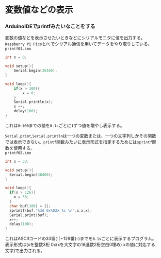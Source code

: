 # 変数値などの表示

### ArduinoIDEでprintfみたいなことをする  
変数の値などを表示させたいときなどにシリアルモニタに値を出力する。`Raspberry Pi Pico`と`PC`でシリアル通信を用いてデータをやり取りしている。  
`printf01.ino`  
```c
int x = 0;

void setup(){
    Serial.begin(38400);
}

void loop(){
    if(x > 100){
        x = 0;
    }
    Serial.println(x);
    x ++;
    delay(100);
}
```  
これは`0~100`までの値を`0.1s`ごとに`1`ずつ値を増やし表示する。  

`Serial.print`,`Serial.println`は一つの変数または、一つの文字列しかその関数では表示できない。`printf`関数みたいに表示形式を指定するためには`sprintf`関数を使用する。  
`printf02.ino`  
```c
int x = 33;

void setup(){
  Serial.begin(38400);
}

void loop(){
  if(x > 126){
    x = 33;
  }
  char buf[100] = {};
  sprintf(buf,"%3d 0x%02X %c \n",x,x,x);
  Serial.print(buf);
  x++;
  delay(100);
}
```  
これはASCIIコードの33番(`!`)~126番(`~`)までを`0.1s`ごとに表示するプログラム。表示形式は(xを整数3桁 0x(xを大文字の16進数2桁空白0埋め) xの値に対応する文字)で出力される。  